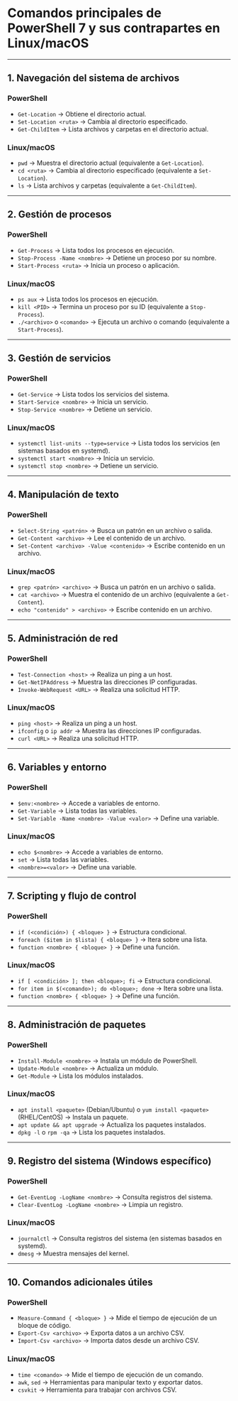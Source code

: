 # Comandos principales de PowerShell 7 y sus contrapartes en Linux/macOS

___

## 1. Navegación del sistema de archivos
### PowerShell
- `Get-Location` → Obtiene el directorio actual.
- `Set-Location <ruta>` → Cambia al directorio especificado.
- `Get-ChildItem` → Lista archivos y carpetas en el directorio actual.

### Linux/macOS
- `pwd` → Muestra el directorio actual (equivalente a `Get-Location`).
- `cd <ruta>` → Cambia al directorio especificado (equivalente a `Set-Location`).
- `ls` → Lista archivos y carpetas (equivalente a `Get-ChildItem`).

---

## 2. Gestión de procesos
### PowerShell
- `Get-Process` → Lista todos los procesos en ejecución.
- `Stop-Process -Name <nombre>` → Detiene un proceso por su nombre.
- `Start-Process <ruta>` → Inicia un proceso o aplicación.

### Linux/macOS
- `ps aux` → Lista todos los procesos en ejecución.
- `kill <PID>` → Termina un proceso por su ID (equivalente a `Stop-Process`).
- `./<archivo>` o `<comando>` → Ejecuta un archivo o comando (equivalente a `Start-Process`).

---

## 3. Gestión de servicios
### PowerShell
- `Get-Service` → Lista todos los servicios del sistema.
- `Start-Service <nombre>` → Inicia un servicio.
- `Stop-Service <nombre>` → Detiene un servicio.

### Linux/macOS
- `systemctl list-units --type=service` → Lista todos los servicios (en sistemas basados en systemd).
- `systemctl start <nombre>` → Inicia un servicio.
- `systemctl stop <nombre>` → Detiene un servicio.

---

## 4. Manipulación de texto
### PowerShell
- `Select-String <patrón>` → Busca un patrón en un archivo o salida.
- `Get-Content <archivo>` → Lee el contenido de un archivo.
- `Set-Content <archivo> -Value <contenido>` → Escribe contenido en un archivo.

### Linux/macOS
- `grep <patrón> <archivo>` → Busca un patrón en un archivo o salida.
- `cat <archivo>` → Muestra el contenido de un archivo (equivalente a `Get-Content`).
- `echo "contenido" > <archivo>` → Escribe contenido en un archivo.

---

## 5. Administración de red
### PowerShell
- `Test-Connection <host>` → Realiza un ping a un host.
- `Get-NetIPAddress` → Muestra las direcciones IP configuradas.
- `Invoke-WebRequest <URL>` → Realiza una solicitud HTTP.

### Linux/macOS
- `ping <host>` → Realiza un ping a un host.
- `ifconfig` o `ip addr` → Muestra las direcciones IP configuradas.
- `curl <URL>` → Realiza una solicitud HTTP.

---

## 6. Variables y entorno
### PowerShell
- `$env:<nombre>` → Accede a variables de entorno.
- `Get-Variable` → Lista todas las variables.
- `Set-Variable -Name <nombre> -Value <valor>` → Define una variable.

### Linux/macOS
- `echo $<nombre>` → Accede a variables de entorno.
- `set` → Lista todas las variables.
- `<nombre>=<valor>` → Define una variable.

---

## 7. Scripting y flujo de control
### PowerShell
- `if (<condición>) { <bloque> }` → Estructura condicional.
- `foreach ($item in $lista) { <bloque> }` → Itera sobre una lista.
- `function <nombre> { <bloque> }` → Define una función.

### Linux/macOS
- `if [ <condición> ]; then <bloque>; fi` → Estructura condicional.
- `for item in $(<comando>); do <bloque>; done` → Itera sobre una lista.
- `function <nombre> { <bloque> }` → Define una función.

---

## 8. Administración de paquetes
### PowerShell
- `Install-Module <nombre>` → Instala un módulo de PowerShell.
- `Update-Module <nombre>` → Actualiza un módulo.
- `Get-Module` → Lista los módulos instalados.

### Linux/macOS
- `apt install <paquete>` (Debian/Ubuntu) o `yum install <paquete>` (RHEL/CentOS) → Instala un paquete.
- `apt update && apt upgrade` → Actualiza los paquetes instalados.
- `dpkg -l` o `rpm -qa` → Lista los paquetes instalados.

---

## 9. Registro del sistema (Windows específico)
### PowerShell
- `Get-EventLog -LogName <nombre>` → Consulta registros del sistema.
- `Clear-EventLog -LogName <nombre>` → Limpia un registro.

### Linux/macOS
- `journalctl` → Consulta registros del sistema (en sistemas basados en systemd).
- `dmesg` → Muestra mensajes del kernel.

---

## 10. Comandos adicionales útiles
### PowerShell
- `Measure-Command { <bloque> }` → Mide el tiempo de ejecución de un bloque de código.
- `Export-Csv <archivo>` → Exporta datos a un archivo CSV.
- `Import-Csv <archivo>` → Importa datos desde un archivo CSV.

### Linux/macOS
- `time <comando>` → Mide el tiempo de ejecución de un comando.
- `awk`, `sed` → Herramientas para manipular texto y exportar datos.
- `csvkit` → Herramienta para trabajar con archivos CSV.